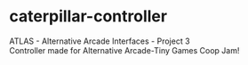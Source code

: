 # caterpillar-controller
ATLAS - Alternative Arcade Interfaces - Project 3 <br/>
Controller made for Alternative Arcade-Tiny Games Coop Jam!
